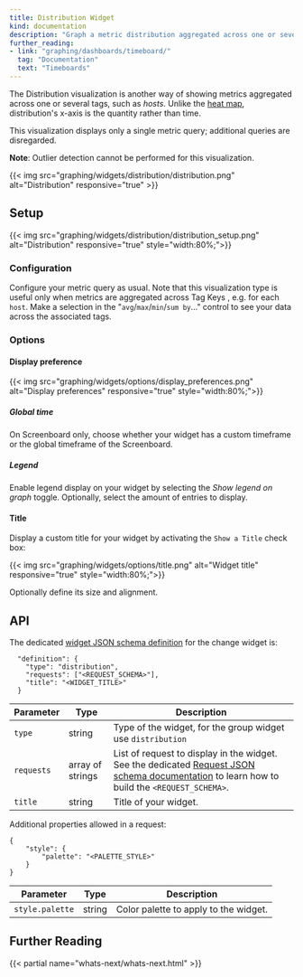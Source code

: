 ```yaml
---
title: Distribution Widget
kind: documentation
description: "Graph a metric distribution aggregated across one or several tags."
further_reading:
- link: "graphing/dashboards/timeboard/"
  tag: "Documentation"
  text: "Timeboards"
---
```


The Distribution visualization is another way of showing metrics aggregated across one or several tags, such as *hosts*. Unlike the [heat map][1], distribution's x-axis is the quantity rather than time.

This visualization displays only a single metric query; additional queries are disregarded.

**Note**: Outlier detection cannot be performed for this visualization.

{{< img src="graphing/widgets/distribution/distribution.png" alt="Distribution" responsive="true" >}}

## Setup

{{< img src="graphing/widgets/distribution/distribution_setup.png" alt="Distribution" responsive="true" style="width:80%;">}}

### Configuration

Configure your metric query as usual. Note that this visualization type is useful only when metrics are aggregated across Tag Keys , e.g. for each `host`. 
Make a selection in the "`avg`/`max`/`min`/`sum by`…" control to see your data across the associated tags.

### Options
#### Display preference 

{{< img src="graphing/widgets/options/display_preferences.png" alt="Display preferences" responsive="true" style="width:80%;">}}

##### Global time

On Screenboard only, choose whether your widget has a custom timeframe or the global timeframe of the Screenboard.

##### Legend

Enable legend display on your widget by selecting the *Show legend on graph* toggle. Optionally, select the amount of entries to display.

#### Title

Display a custom title for your widget by activating the `Show a Title` check box:

{{< img src="graphing/widgets/options/title.png" alt="Widget title" responsive="true" style="width:80%;">}}

Optionally define its size and alignment.

## API

The dedicated [widget JSON schema definition](/graphing/graphing_json/widgets_json) for the change widget is: 

```
  "definition": {
    "type": "distribution",
    "requests": ["<REQUEST_SCHEMA>"],
    "title": "<WIDGET_TITLE>"
  }
```

| Parameter  | Type             | Description                                                                                                                                                                  |
| ------     | -----            | --------                                                                                                                                                                     |
| `type`     | string           | Type of the widget, for the group widget use `distribution`                                                                                                                  |
| `requests` | array of strings | List of request to display in the widget. See the dedicated [Request JSON schema documentation](/graphing/graphing_json/request_json) to learn how to build the `<REQUEST_SCHEMA>`. |
| `title`       | string           | Title of your widget.                                                                                                                                                            |

Additional properties allowed in a request:

```
{
    "style": {
        "palette": "<PALETTE_STYLE>"
    }
}
```

| Parameter       | Type   | Description                           |
| ------          | -----  | --------                              |
| `style.palette` | string | Color palette to apply to the widget. |


## Further Reading

{{< partial name="whats-next/whats-next.html" >}}

[1]: /graphing/widgets/heat_map

